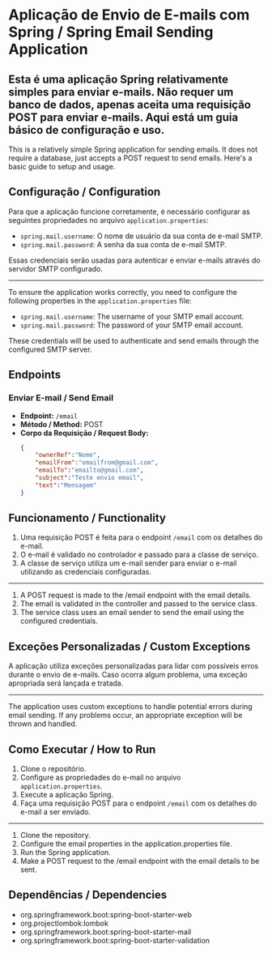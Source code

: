 # Aplicação de Envio de E-mails com Spring / Spring Email Sending Application

Esta é uma aplicação Spring relativamente simples para enviar e-mails. Não requer um banco de dados, apenas aceita uma requisição POST para enviar e-mails. Aqui está um guia básico de configuração e uso.
---
This is a relatively simple Spring application for sending emails. It does not require a database, just accepts a POST request to send emails. Here's a basic guide to setup and usage.


## Configuração / Configuration

Para que a aplicação funcione corretamente, é necessário configurar as seguintes propriedades no arquivo `application.properties`:

- `spring.mail.username`: O nome de usuário da sua conta de e-mail SMTP.
- `spring.mail.password`: A senha da sua conta de e-mail SMTP.

Essas credenciais serão usadas para autenticar e enviar e-mails através do servidor SMTP configurado.

---
To ensure the application works correctly, you need to configure the following properties in the `application.properties` file:

- `spring.mail.username`: The username of your SMTP email account.
- `spring.mail.password`: The password of your SMTP email account.

These credentials will be used to authenticate and send emails through the configured SMTP server.


## Endpoints

### Enviar E-mail / Send Email 

- **Endpoint:** `/email`
- **Método / Method:** POST
- **Corpo da Requisição / Request Body:**
  ```json
  {
      "ownerRef":"Nome",
      "emailFrom":"emailfrom@gmail.com",
      "emailTo":"emailto@gmail.com",
      "subject":"Teste envio email",
      "text":"Mensagem"
  }


## Funcionamento / Functionality

1. Uma requisição POST é feita para o endpoint `/email` com os detalhes do e-mail.
2. O e-mail é validado no controlador e passado para a classe de serviço.
3. A classe de serviço utiliza um e-mail sender para enviar o e-mail utilizando as credenciais configuradas.

---
1. A POST request is made to the /email endpoint with the email details.
2. The email is validated in the controller and passed to the service class.
3. The service class uses an email sender to send the email using the configured credentials.

## Exceções Personalizadas / Custom Exceptions

A aplicação utiliza exceções personalizadas para lidar com possíveis erros durante o envio de e-mails. Caso ocorra algum problema, uma exceção apropriada será lançada e tratada.

---

The application uses custom exceptions to handle potential errors during email sending. If any problems occur, an appropriate exception will be thrown and handled.

## Como Executar / How to Run

1. Clone o repositório.
2. Configure as propriedades do e-mail no arquivo `application.properties`.
3. Execute a aplicação Spring.
4. Faça uma requisição POST para o endpoint `/email` com os detalhes do e-mail a ser enviado.

---
1. Clone the repository.
2. Configure the email properties in the application.properties file.
3. Run the Spring application.
4. Make a POST request to the /email endpoint with the email details to be sent.

## Dependências / Dependencies
- org.springframework.boot:spring-boot-starter-web
- org.projectlombok:lombok
- org.springframework.boot:spring-boot-starter-mail
- org.springframework.boot:spring-boot-starter-validation
